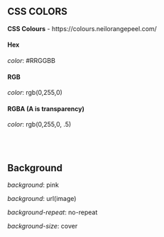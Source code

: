 <h2>CSS COLORS</h2>
<strong>CSS Colours</strong> - https://colours.neilorangepeel.com/
<br>
<h4>Hex</h4>
<p>
  <em>color</em>: #RRGGBB
</p>
<h4>RGB</h4>
<p>
  <em>color</em>: rgb(0,255,0)
</p>
<h4>RGBA (A is transparency)</h4>
<p>
  <em>color</em>: rgb(0,255,0, .5)
</p>
<br>
<br>
<h2>Background</h2>
<p><em>background</em>:  pink<br></p>
<p><em>background</em>:  url(image)<br></p>
<p><em>background-repeat</em>:  no-repeat <br></p>
<p><em>background-size</em>:  cover <br></p>

